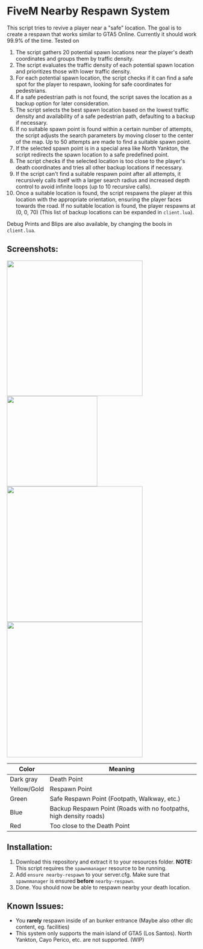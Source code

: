 # FiveM Nearby Respawn System

This script tries to revive a player near a "safe" location. The goal is to create a respawn that works similar to GTA5 Online. Currently it should work 99.9% of the time. Tested on 
1. The script gathers 20 potential spawn locations near the player's death coordinates and groups them by traffic density.
2. The script evaluates the traffic density of each potential spawn location and prioritizes those with lower traffic density.
3. For each potential spawn location, the script checks if it can find a safe spot for the player to respawn, looking for safe coordinates for pedestrians.
4. If a safe pedestrian path is not found, the script saves the location as a backup option for later consideration.
5. The script selects the best spawn location based on the lowest traffic density and availability of a safe pedestrian path, defaulting to a backup if necessary.
6. If no suitable spawn point is found within a certain number of attempts, the script adjusts the search parameters by moving closer to the center of the map. Up to 50 attempts are made to find a suitable spawn point.
7. If the selected spawn point is in a special area like North Yankton, the script redirects the spawn location to a safe predefined point.
8. The script checks if the selected location is too close to the player's death coordinates and tries all other backup locations if necessary.
9. If the script can't find a suitable respawn point after all attempts, it recursively calls itself with a larger search radius and increased depth control to avoid infinite loops (up to 10 recursive calls).
10. Once a suitable location is found, the script respawns the player at this location with the appropriate orientation, ensuring the player faces towards the road. If no suitable location is found, the player respawns at (0, 0, 70) (This list of backup locations can be expanded in `client.lua`).

Debug Prints and Blips are also available, by changing the bools in `client.lua`.

## Screenshots:
<img src="https://github.com/Flamtky/fivem-respawn-nearby/assets/68606032/d2a987e1-db4d-4aed-829f-e4a2638de275" width="360" />
<img src="https://github.com/Flamtky/fivem-respawn-nearby/assets/68606032/96647d78-70d0-4ea2-ab6e-99f4c12a2099" width="240" /><br>
<img src="https://github.com/Flamtky/fivem-respawn-nearby/assets/68606032/4a1823ae-4fd3-43cb-a9e8-e6a82849879e" width="360" />
<img src="https://github.com/Flamtky/fivem-respawn-nearby/assets/68606032/e2ec91c0-d130-4cab-96e9-06951132402e" width="360" />

| Color       |  Meaning |
|-------------|----------|
| Dark gray   | Death Point |
| Yellow/Gold | Respawn Point |
| Green       | Safe Respawn Point (Footpath, Walkway, etc.) |
| Blue        | Backup Respawn Point (Roads with no footpaths, high density roads) |
| Red         | Too close to the Death Point |

## Installation:
1. Download this repository and extract it to your resources folder. **NOTE:** This script requires the `spawnmanager` resource to be running. 
2. Add `ensure nearby-respawn` to your server.cfg. Make sure that `spawnmanager` is ensured **before** `nearby-respawn`.
1. Done. You should now be able to respawn nearby your death location.

## Known Issues:
* You **rarely** respawn inside of an bunker entrance (Maybe also other dlc content, eg. facilities)
* This system only supports the main island of GTA5 (Los Santos). North Yankton, Cayo Perico, etc. are not supported. (WIP)
